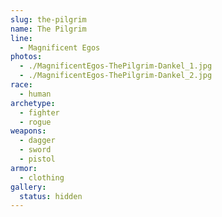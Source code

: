 ```yaml
---
slug: the-pilgrim
name: The Pilgrim
line:
  - Magnificent Egos
photos:
  - ./MagnificentEgos-ThePilgrim-Dankel_1.jpg
  - ./MagnificentEgos-ThePilgrim-Dankel_2.jpg
race:
  - human
archetype:
  - fighter
  - rogue
weapons:
  - dagger
  - sword
  - pistol
armor:
  - clothing
gallery:
  status: hidden
---
```

